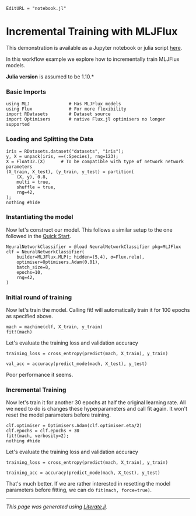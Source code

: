 ```@meta
EditURL = "notebook.jl"
```

# Incremental Training with MLJFlux

This demonstration is available as a Jupyter notebook or julia script
[here](https://github.com/FluxML/MLJFlux.jl/tree/dev/docs/src/common_workflows/incremental_training).

In this workflow example we explore how to incrementally train MLJFlux models.

**Julia version** is assumed to be 1.10.*

### Basic Imports

````@example incremental_training
using MLJ               # Has MLJFlux models
using Flux              # For more flexibility
import RDatasets        # Dataset source
import Optimisers       # native Flux.jl optimisers no longer supported
````

### Loading and Splitting the Data

````@example incremental_training
iris = RDatasets.dataset("datasets", "iris");
y, X = unpack(iris, ==(:Species), rng=123);
X = Float32.(X)      # To be compatible with type of network network parameters
(X_train, X_test), (y_train, y_test) = partition(
    (X, y), 0.8,
    multi = true,
    shuffle = true,
    rng=42,
);
nothing #hide
````

### Instantiating the model

Now let's construct our model. This follows a similar setup to the one followed in the
[Quick Start](../../index.md#Quick-Start).

````@example incremental_training
NeuralNetworkClassifier = @load NeuralNetworkClassifier pkg=MLJFlux
clf = NeuralNetworkClassifier(
    builder=MLJFlux.MLP(; hidden=(5,4), σ=Flux.relu),
    optimiser=Optimisers.Adam(0.01),
    batch_size=8,
    epochs=10,
    rng=42,
)
````

### Initial round of training

Now let's train the model. Calling fit! will automatically train it for 100 epochs as
specified above.

````@example incremental_training
mach = machine(clf, X_train, y_train)
fit!(mach)
````

Let's evaluate the training loss and validation accuracy

````@example incremental_training
training_loss = cross_entropy(predict(mach, X_train), y_train)
````

````@example incremental_training
val_acc = accuracy(predict_mode(mach, X_test), y_test)
````

Poor performance it seems.

### Incremental Training

Now let's train it for another 30 epochs at half the original learning rate. All we need
to do is changes these hyperparameters and call fit again. It won't reset the model
parameters before training.

````@example incremental_training
clf.optimiser = Optimisers.Adam(clf.optimiser.eta/2)
clf.epochs = clf.epochs + 30
fit!(mach, verbosity=2);
nothing #hide
````

Let's evaluate the training loss and validation accuracy

````@example incremental_training
training_loss = cross_entropy(predict(mach, X_train), y_train)
````

````@example incremental_training
training_acc = accuracy(predict_mode(mach, X_test), y_test)
````

That's much better. If we are rather interested in resetting the model parameters before
fitting, we can do `fit(mach, force=true)`.

---

*This page was generated using [Literate.jl](https://github.com/fredrikekre/Literate.jl).*

